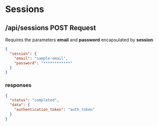 # Sessions

## /api/sessions **POST Request**
Requires the parameters **email** and **password** encapsulated by **session**

```json
{
  "session": {
    "email": "sample-email",
    "password": "************"
  }
}
```

### **response**s
```json
{
  "status": "completed",
  "data": {
    "authentication_token": "auth_token"
  } 
}
```
